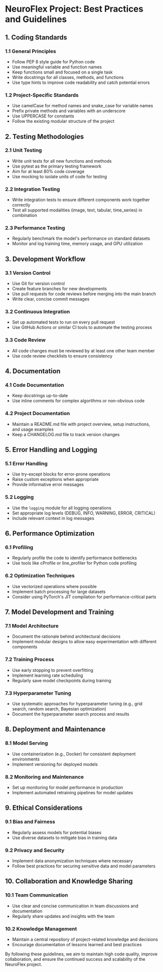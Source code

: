 # NeuroFlex Project: Best Practices and Guidelines

## 1. Coding Standards

### 1.1 General Principles
- Follow PEP 8 style guide for Python code
- Use meaningful variable and function names
- Keep functions small and focused on a single task
- Write docstrings for all classes, methods, and functions
- Use type hints to improve code readability and catch potential errors

### 1.2 Project-Specific Standards
- Use camelCase for method names and snake_case for variable names
- Prefix private methods and variables with an underscore
- Use UPPERCASE for constants
- Follow the existing modular structure of the project

## 2. Testing Methodologies

### 2.1 Unit Testing
- Write unit tests for all new functions and methods
- Use pytest as the primary testing framework
- Aim for at least 80% code coverage
- Use mocking to isolate units of code for testing

### 2.2 Integration Testing
- Write integration tests to ensure different components work together correctly
- Test all supported modalities (image, text, tabular, time_series) in combination

### 2.3 Performance Testing
- Regularly benchmark the model's performance on standard datasets
- Monitor and log training time, memory usage, and GPU utilization

## 3. Development Workflow

### 3.1 Version Control
- Use Git for version control
- Create feature branches for new developments
- Use pull requests for code reviews before merging into the main branch
- Write clear, concise commit messages

### 3.2 Continuous Integration
- Set up automated tests to run on every pull request
- Use GitHub Actions or similar CI tools to automate the testing process

### 3.3 Code Review
- All code changes must be reviewed by at least one other team member
- Use code review checklists to ensure consistency

## 4. Documentation

### 4.1 Code Documentation
- Keep docstrings up-to-date
- Use inline comments for complex algorithms or non-obvious code

### 4.2 Project Documentation
- Maintain a README.md file with project overview, setup instructions, and usage examples
- Keep a CHANGELOG.md file to track version changes

## 5. Error Handling and Logging

### 5.1 Error Handling
- Use try-except blocks for error-prone operations
- Raise custom exceptions when appropriate
- Provide informative error messages

### 5.2 Logging
- Use the `logging` module for all logging operations
- Set appropriate log levels (DEBUG, INFO, WARNING, ERROR, CRITICAL)
- Include relevant context in log messages

## 6. Performance Optimization

### 6.1 Profiling
- Regularly profile the code to identify performance bottlenecks
- Use tools like cProfile or line_profiler for Python code profiling

### 6.2 Optimization Techniques
- Use vectorized operations where possible
- Implement batch processing for large datasets
- Consider using PyTorch's JIT compilation for performance-critical parts

## 7. Model Development and Training

### 7.1 Model Architecture
- Document the rationale behind architectural decisions
- Implement modular designs to allow easy experimentation with different components

### 7.2 Training Process
- Use early stopping to prevent overfitting
- Implement learning rate scheduling
- Regularly save model checkpoints during training

### 7.3 Hyperparameter Tuning
- Use systematic approaches for hyperparameter tuning (e.g., grid search, random search, Bayesian optimization)
- Document the hyperparameter search process and results

## 8. Deployment and Maintenance

### 8.1 Model Serving
- Use containerization (e.g., Docker) for consistent deployment environments
- Implement versioning for deployed models

### 8.2 Monitoring and Maintenance
- Set up monitoring for model performance in production
- Implement automated retraining pipelines for model updates

## 9. Ethical Considerations

### 9.1 Bias and Fairness
- Regularly assess models for potential biases
- Use diverse datasets to mitigate bias in training data

### 9.2 Privacy and Security
- Implement data anonymization techniques where necessary
- Follow best practices for securing sensitive data and model parameters

## 10. Collaboration and Knowledge Sharing

### 10.1 Team Communication
- Use clear and concise communication in team discussions and documentation
- Regularly share updates and insights with the team

### 10.2 Knowledge Management
- Maintain a central repository of project-related knowledge and decisions
- Encourage documentation of lessons learned and best practices

By following these guidelines, we aim to maintain high code quality, improve collaboration, and ensure the continued success and scalability of the NeuroFlex project.
